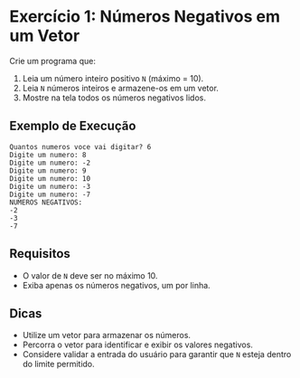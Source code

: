# Exercício 1: Números Negativos em um Vetor

Crie um programa que:

1. Leia um número inteiro positivo `N` (máximo = 10).
2. Leia `N` números inteiros e armazene-os em um vetor.
3. Mostre na tela todos os números negativos lidos.

## Exemplo de Execução

```
Quantos numeros voce vai digitar? 6
Digite um numero: 8
Digite um numero: -2
Digite um numero: 9
Digite um numero: 10
Digite um numero: -3
Digite um numero: -7
NUMEROS NEGATIVOS:
-2
-3
-7
```

## Requisitos

- O valor de `N` deve ser no máximo 10.
- Exiba apenas os números negativos, um por linha.

## Dicas

- Utilize um vetor para armazenar os números.
- Percorra o vetor para identificar e exibir os valores negativos.
- Considere validar a entrada do usuário para garantir que `N` esteja dentro do limite permitido.